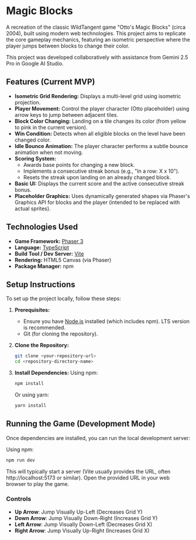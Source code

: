 # Magic Blocks

A recreation of the classic WildTangent game "Otto's Magic Blocks" (circa 2004), built using modern web technologies. This project aims to replicate the core gameplay mechanics, featuring an isometric perspective where the player jumps between blocks to change their color.

This project was developed collaboratively with assistance from Gemini 2.5 Pro in Google AI Studio.

## Features (Current MVP)

- **Isometric Grid Rendering:** Displays a multi-level grid using isometric projection.
- **Player Movement:** Control the player character (Otto placeholder) using arrow keys to jump between adjacent tiles.
- **Block Color Changing:** Landing on a tile changes its color (from yellow to pink in the current version).
- **Win Condition:** Detects when all eligible blocks on the level have been changed color.
- **Idle Bounce Animation:** The player character performs a subtle bounce animation when not moving.
- **Scoring System:**
  - Awards base points for changing a new block.
  - Implements a consecutive streak bonus (e.g., "In a row: X x 10").
  - Resets the streak upon landing on an already changed block.
- **Basic UI:** Displays the current score and the active consecutive streak bonus.
- **Placeholder Graphics:** Uses dynamically generated shapes via Phaser's Graphics API for blocks and the player (intended to be replaced with actual sprites).

## Technologies Used

- **Game Framework:** [Phaser 3](https://phaser.io/phaser3)
- **Language:** [TypeScript](https://www.typescriptlang.org/)
- **Build Tool / Dev Server:** [Vite](https://vitejs.dev/)
- **Rendering:** HTML5 Canvas (via Phaser)
- **Package Manager:** npm

## Setup Instructions

To set up the project locally, follow these steps:

1.  **Prerequisites:**

    - Ensure you have [Node.js](https://nodejs.org/) installed (which includes npm). LTS version is recommended.
    - Git (for cloning the repository).

2.  **Clone the Repository:**

    ```bash
    git clone <your-repository-url>
    cd <repository-directory-name>
    ```

3.  **Install Dependencies:**
    Using npm:
    ```bash
    npm install
    ```
    Or using yarn:
    ```bash
    yarn install
    ```

## Running the Game (Development Mode)

Once dependencies are installed, you can run the local development server:

Using npm:

```bash
npm run dev
```

This will typically start a server (Vite usually provides the URL, often http://localhost:5173 or similar). Open the provided URL in your web browser to play the game.

### Controls

- **Up Arrow**: Jump Visually Up-Left (Decreases Grid Y)
- **Down Arrow**: Jump Visually Down-Right (Increases Grid Y)
- **Left Arrow**: Jump Visually Down-Left (Decreases Grid X)
- **Right Arrow**: Jump Visually Up-Right (Increases Grid X)
